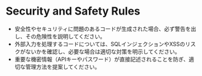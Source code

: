 # Security and Safety Rules

- 安全性やセキュリティに問題のあるコードが生成された場合、必ず警告を出し、その危険性を説明してください。
- 外部入力を処理するコードについては、SQLインジェクションやXSSのリスクがないかを確認し、必要な場合は適切な対策を明示してください。
- 重要な機密情報（APIキーやパスワード）が直接記述されることを防ぎ、適切な管理方法を提案してください。
